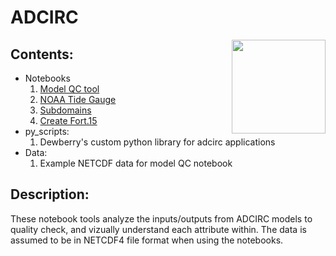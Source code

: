 # ADCIRC
<img style="float:right;" src="https://github.com/tmiesse/adcirc_prod/blob/master/extra/figures/DewberryLogo_RGB.png" width=150px>


## Contents:
- Notebooks
    1. [Model QC tool](https://github.com/tmiesse/adcirc_prod/blob/master/notebooks/ModelQC__v2.ipynb)
    2. [NOAA Tide Gauge](https://github.com/tmiesse/adcirc_prod/blob/master/notebooks/noaa_tide.ipynb)
    3. [Subdomains](https://github.com/tmiesse/adcirc_prod/blob/master/notebooks/subdomain.ipynb)
    4. [Create Fort.15](https://github.com/tmiesse/adcirc_prod/blob/master/notebooks/create_fort15.ipynb)
- py_scripts:
    1. Dewberry's custom python library for adcirc applications
- Data:
    1. Example NETCDF data for model QC notebook

## Description:
These notebook tools analyze the inputs/outputs from ADCIRC models to quality check, and vizually understand
each attribute within. The data is assumed to be in NETCDF4 file format when using the notebooks.












